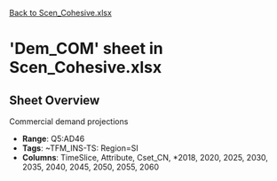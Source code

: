 [Back to Scen_Cohesive.xlsx](README.md)

# 'Dem_COM' sheet in Scen_Cohesive.xlsx

## Sheet Overview

Commercial demand projections

- **Range**: Q5:AD46
- **Tags**: ~TFM_INS-TS: Region=SI
- **Columns**: TimeSlice, Attribute, Cset_CN, *2018, 2020, 2025, 2030, 2035, 2040, 2045, 2050, 2055, 2060

